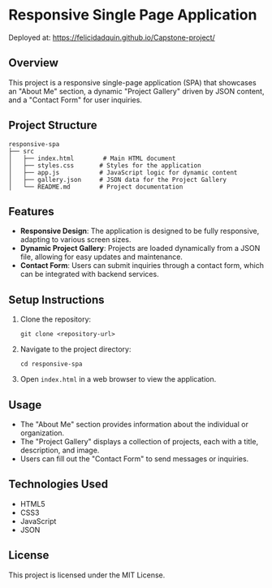# Responsive Single Page Application

Deployed at: https://felicidadquin.github.io/Capstone-project/

## Overview
This project is a responsive single-page application (SPA) that showcases an "About Me" section, a dynamic "Project Gallery" driven by JSON content, and a "Contact Form" for user inquiries.

## Project Structure
```
responsive-spa
├── src
│   ├── index.html        # Main HTML document
│   ├── styles.css       # Styles for the application
│   ├── app.js           # JavaScript logic for dynamic content
│   ├── gallery.json     # JSON data for the Project Gallery
│   └── README.md        # Project documentation
```

## Features
- **Responsive Design**: The application is designed to be fully responsive, adapting to various screen sizes.
- **Dynamic Project Gallery**: Projects are loaded dynamically from a JSON file, allowing for easy updates and maintenance.
- **Contact Form**: Users can submit inquiries through a contact form, which can be integrated with backend services.

## Setup Instructions
1. Clone the repository:
   ```
   git clone <repository-url>
   ```
2. Navigate to the project directory:
   ```
   cd responsive-spa
   ```
3. Open `index.html` in a web browser to view the application.

## Usage
- The "About Me" section provides information about the individual or organization.
- The "Project Gallery" displays a collection of projects, each with a title, description, and image.
- Users can fill out the "Contact Form" to send messages or inquiries.

## Technologies Used
- HTML5
- CSS3
- JavaScript
- JSON

## License
This project is licensed under the MIT License.
